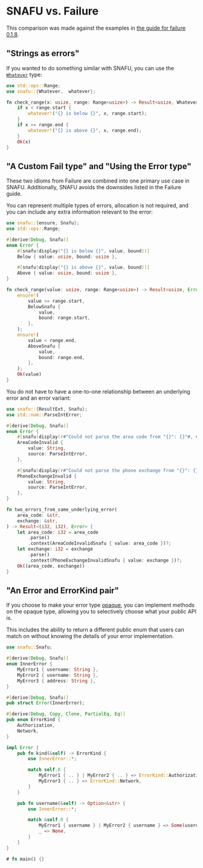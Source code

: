 # SNAFU vs. Failure

This comparison was made against the examples in [the guide for
failure 0.1.8][failure-guide].

[failure-guide]: https://rust-lang-nursery.github.io/failure/guidance.html

## "Strings as errors"

If you wanted to do something similar with SNAFU, you can use the
[`Whatever`](crate::Whatever) type:

```rust
use std::ops::Range;
use snafu::{Whatever,  whatever};

fn check_range(x: usize, range: Range<usize>) -> Result<usize, Whatever> {
    if x < range.start {
        whatever!("{} is below {}", x, range.start);
    }
    if x >= range.end {
        whatever!("{} is above {}", x, range.end);
    }
    Ok(x)
}
```

## "A Custom Fail type" and "Using the Error type"

These two idioms from Failure are combined into one primary use case
in SNAFU. Additionally, SNAFU avoids the downsides listed in the
Failure guide.

You can represent multiple types of errors, allocation is not
required, and you can include any extra information relevant to the
error:

```rust
use snafu::{ensure, Snafu};
use std::ops::Range;

#[derive(Debug, Snafu)]
enum Error {
    #[snafu(display("{} is below {}", value, bound))]
    Below { value: usize, bound: usize },

    #[snafu(display("{} is above {}", value, bound))]
    Above { value: usize, bound: usize },
}

fn check_range(value: usize, range: Range<usize>) -> Result<usize, Error> {
    ensure!(
        value >= range.start,
        BelowSnafu {
            value,
            bound: range.start,
        },
    );
    ensure!(
        value < range.end,
        AboveSnafu {
            value,
            bound: range.end,
        },
    );
    Ok(value)
}
```

You do not have to have a one-to-one relationship between an
underlying error and an error variant:

```rust
use snafu::{ResultExt, Snafu};
use std::num::ParseIntError;

#[derive(Debug, Snafu)]
enum Error {
    #[snafu(display(r#"Could not parse the area code from "{}": {}"#, value, source))]
    AreaCodeInvalid {
        value: String,
        source: ParseIntError,
    },

    #[snafu(display(r#"Could not parse the phone exchange from "{}": {}"#, value, source))]
    PhoneExchangeInvalid {
        value: String,
        source: ParseIntError,
    },
}

fn two_errors_from_same_underlying_error(
    area_code: &str,
    exchange: &str,
) -> Result<(i32, i32), Error> {
    let area_code: i32 = area_code
        .parse()
        .context(AreaCodeInvalidSnafu { value: area_code })?;
    let exchange: i32 = exchange
        .parse()
        .context(PhoneExchangeInvalidSnafu { value: exchange })?;
    Ok((area_code, exchange))
}
```

## "An Error and ErrorKind pair"

If you choose to make your error type [opaque][], you can implement
methods on the opaque type, allowing you to selectively choose what
your public API is.

This includes the ability to return a different public enum that
users can match on without knowing the details of your error
implementation.

```rust
use snafu::Snafu;

#[derive(Debug, Snafu)]
enum InnerError {
    MyError1 { username: String },
    MyError2 { username: String },
    MyError3 { address: String },
}

#[derive(Debug, Snafu)]
pub struct Error(InnerError);

#[derive(Debug, Copy, Clone, PartialEq, Eq)]
pub enum ErrorKind {
    Authorization,
    Network,
}

impl Error {
    pub fn kind(&self) -> ErrorKind {
        use InnerError::*;

        match self.0 {
            MyError1 { .. } | MyError2 { .. } => ErrorKind::Authorization,
            MyError3 { .. } => ErrorKind::Network,
        }
    }

    pub fn username(&self) -> Option<&str> {
        use InnerError::*;

        match &self.0 {
            MyError1 { username } | MyError2 { username } => Some(username),
            _ => None,
        }
    }
}

# fn main() {}
```

[opaque]: crate::guide::opaque
